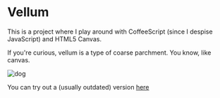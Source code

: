 # Vellum
This is a project where I play around with CoffeeScript (since I despise JavaScript) and HTML5 Canvas.

If you're curious, vellum is a type of coarse parchment. You know, like canvas. 

![dog](http://www-personal.umich.edu/~wittekm/uploads/burgerdog.jpg)

You can try out a (usually outdated) version [here](http://wittekm.github.com/Vellum)

